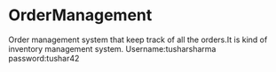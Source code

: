 # OrderManagement
Order management system that keep track of all the orders.It is kind of inventory management system.
Username:tusharsharma
password:tushar42
